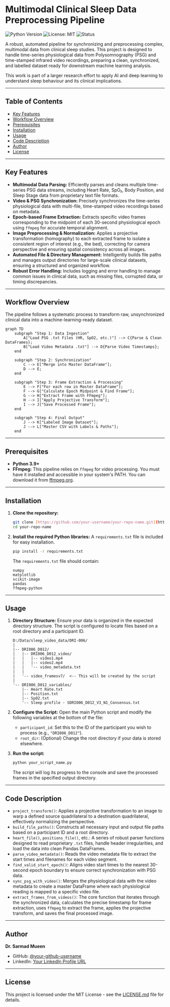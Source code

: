 # Multimodal Clinical Sleep Data Preprocessing Pipeline

![Python Version](https://img.shields.io/badge/python-3.9+-blue.svg)
![License: MIT](https://img.shields.io/badge/License-MIT-yellow.svg)
![Status](https://img.shields.io/badge/status-active-success.svg)

A robust, automated pipeline for synchronizing and preprocessing complex, multimodal data from clinical sleep studies. This project is designed to handle time-series physiological data from Polysomnography (PSG) and time-stamped infrared video recordings, preparing a clean, synchronized, and labelled dataset ready for downstream machine learning analysis.

This work is part of a larger research effort to apply AI and deep learning to understand sleep behaviour and its clinical implications.

---

## Table of Contents
- [Key Features](#key-features)
- [Workflow Overview](#workflow-overview)
- [Prerequisites](#prerequisites)
- [Installation](#installation)
- [Usage](#usage)
- [Code Description](#code-description)
- [Author](#author)
- [License](#license)

---

## Key Features

* **Multimodal Data Parsing:** Efficiently parses and cleans multiple time-series PSG data streams, including Heart Rate, SpO₂, Body Position, and Sleep Stage data from proprietary text file formats.
* **Video & PSG Synchronization:** Precisely synchronizes the time-series physiological data with multi-file, time-stamped video recordings based on metadata.
* **Epoch-based Frame Extraction:** Extracts specific video frames corresponding to the midpoint of each 30-second physiological epoch using `ffmpeg` for accurate temporal alignment.
* **Image Preprocessing & Normalization:** Applies a projective transformation (homography) to each extracted frame to isolate a consistent region of interest (e.g., the bed), correcting for camera perspective and ensuring spatial consistency across all images.
* **Automated File & Directory Management:** Intelligently builds file paths and manages output directories for large-scale clinical datasets, ensuring a structured and organized workflow.
* **Robust Error Handling:** Includes logging and error handling to manage common issues in clinical data, such as missing files, corrupted data, or timing discrepancies.

---

## Workflow Overview

The pipeline follows a systematic process to transform raw, unsynchronized clinical data into a machine-learning-ready dataset.

```mermaid
graph TD
    subgraph "Step 1: Data Ingestion"
        A["Load PSG .txt Files (HR, SpO2, etc.)"] --> C{Parse & Clean DataFrames};
        B["Load Video Metadata .txt"] --> D{Parse Video Timestamps};
    end

    subgraph "Step 2: Synchronization"
        C --> E["Merge into Master DataFrame"];
        D --> E;
    end

    subgraph "Step 3: Frame Extraction & Processing"
        E --> F["For each row in Master DataFrame"];
        F --> G["Calculate Epoch Midpoint & Find Frame"];
        G --> H["Extract Frame with FFmpeg"];
        H --> I["Apply Projective Transform"];
        I --> J["Save Processed Frame"];
    end

    subgraph "Step 4: Final Output"
        J --> K["Labeled Image Dataset"];
        J --> L["Master CSV with Labels & Paths"];
    end
```

---

## Prerequisites

* **Python 3.9+**
* **FFmpeg:** This pipeline relies on `ffmpeg` for video processing. You must have it installed and accessible in your system's PATH. You can download it from [ffmpeg.org](https://ffmpeg.org/download.html).

---

## Installation

1.  **Clone the repository:**
    ```bash
    git clone [https://github.com/your-username/your-repo-name.git](https://github.com/your-username/your-repo-name.git)
    cd your-repo-name
    ```

2.  **Install the required Python libraries:**
    A `requirements.txt` file is included for easy installation.
    ```bash
    pip install -r requirements.txt
    ```
    The `requirements.txt` file should contain:
    ```
    numpy
    matplotlib
    scikit-image
    pandas
    ffmpeg-python
    ```

---

## Usage

1.  **Directory Structure:**
    Ensure your data is organized in the expected directory structure. The script is configured to locate files based on a root directory and a participant ID.
    ```
    D:/Data/sleep_video_data/DRI-006/
    |
    |-- DRI006_D012/
    |   |-- DRI006_D012_video/
    |   |   |-- video1.mp4
    |   |   |-- video2.mp4
    |   |   '-- video_metadata.txt
    |   |
    |   '-- video_framesv7/  <-- This will be created by the script
    |
    '-- DRI006_D012_variables/
        |-- Heart Rate.txt
        |-- Position.txt
        |-- SpO2.txt
        '-- Sleep profile - SDRI006_D012_V3_N1_Consensus.txt
    ```

2.  **Configure the Script:**
    Open the main Python script and modify the following variables at the bottom of the file:
    * `participant_id`: Set this to the ID of the participant you wish to process (e.g., `"DRI006_D012"`).
    * `root_dir`: (Optional) Change the root directory if your data is stored elsewhere.

3.  **Run the script:**
    ```bash
    python your_script_name.py
    ```
    The script will log its progress to the console and save the processed frames in the specified output directory.

---

## Code Description

* `project_transform()`: Applies a projective transformation to an image to warp a defined source quadrilateral to a destination quadrilateral, effectively normalizing the perspective.
* `build_file_paths()`: Constructs all necessary input and output file paths based on a participant ID and a root directory.
* `heart_file()`, `positions_file()`, etc.: A series of robust parser functions designed to read proprietary `.txt` files, handle header irregularities, and load the data into clean Pandas DataFrames.
* `parse_video_metadata()`: Reads the video metadata file to extract the start times and filenames for each video segment.
* `find_valid_start_epoch()`: Aligns video start times to the nearest 30-second epoch boundary to ensure correct synchronization with PSG data.
* `sync_psg_with_video()`: Merges the physiological data with the video metadata to create a master DataFrame where each physiological reading is mapped to a specific video file.
* `extract_frames_from_videos()`: The core function that iterates through the synchronized data, calculates the precise timestamp for frame extraction, uses `ffmpeg` to extract the frame, applies the projective transform, and saves the final processed image.

---

## Author

**Dr. Sarmad Mueen**
* GitHub: [@your-github-username](https://github.com/your-github-username)
* LinkedIn: [Your LinkedIn Profile URL](https://www.linkedin.com/in/your-profile/)

---

## License

This project is licensed under the MIT License - see the [LICENSE.md](LICENSE.md) file for details.
